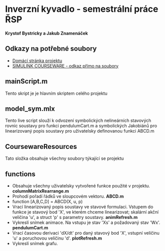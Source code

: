 ﻿# Inverzní kyvadlo - semestrální práce ŘSP
__Krystof Bystricky a Jakub Znamenáček__

## Odkazy na potřebné soubory
- [Domácí stránka projektu](https://www.quanser.com/products/linear-servo-base-unit-inverted-pendulum/)
- [SIMULINK COURSEWARE - odkaz přímo na soubory](https://quanserinc.box.com/shared/static/gu9ed72edso2r2bfbtlyi3k6m2kgq0ie.zip)

## mainScript.m
Tento skript je je hlavním skriptem celého projektu

## model_sym.mlx
Tento live script slouží k odvození symbolických nelineárních stavových rovnic soustavy pro funkci pendulumCart.m a symbolických Jakobiánů pro linearizovaný popis soustavy pro uživatelsky definovanou funkci ABCD.m

## CoursewareResources
Tato složka obsahuje všechny soubory týkající se projektu

## functions
- Obsahuje všechny uživatelsky vytvořené funkce použité v projektu. 
__columnMatrixRearrange.m__
- Prohodí pořadí řádků ve sloupcovém vektoru.
__ABCD.m__
- function [A,B,C,D] = ABCD(X, u, p)
- Vrací linearizovaný popis soustavy ve stavové formulaci. Vstupem do funkce je stavový bod 'X', ve kterém chceme linearizovat; skalární akční veličina 'u', a struct 'p' s parametry soustavy.
__animRefresh.m__
- Vykreslí snímek animace. Na vstupu je stav 'Xs' a požadovaný stav 'Wx'.
__pendulumCart.m__
- Vrací časovou derivaci 'dX/dt' pro daný stavový bod 'X', vstupní veličinu 'u' a poruchovou veličinu 'd'. 
__plotRefresh.m__
- Vykreslí snímek grafu.
